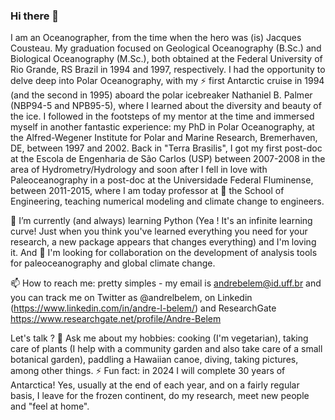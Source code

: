 ### Hi there 👋

I am an Oceanographer, from the time when the hero was (is) Jacques Cousteau. My graduation focused on Geological Oceanography (B.Sc.) and Biological Oceanography (M.Sc.), both obtained at the Federal University of Rio Grande, RS Brazil in 1994 and 1997, respectively. I had the opportunity to delve deep into Polar Oceanography, with my ⚡ first Antarctic cruise in 1994 (and the second in 1995) aboard the polar icebreaker Nathaniel B. Palmer (NBP94-5 and NPB95-5), where I learned about the diversity and beauty of the ice. I followed in the footsteps of my mentor at the time and immersed myself in another fantastic experience: my PhD in Polar Oceanography, at the Alfred-Wegener Institute for Polar and Marine Research, Bremerhaven, DE, between 1997 and 2002. Back in "Terra Brasilis", I got my first post-doc at the Escola de Engenharia de São Carlos (USP) between 2007-2008 in the area of Hydrometry/Hydrology and soon after I fell in love with Paleoceanography in a post-doc at the Universidade Federal Fluminense, between 2011-2015, where I am today professor at 🔭 the School of Engineering, teaching numerical modeling and climate change to engineers.


🌱 I’m currently (and always) learning Python (Yea ! It's an infinite learning curve! Just when you think you've learned everything you need for your research, a new package appears that changes everything) and I'm loving it. And 👯 I'm looking for collaboration on the development of analysis tools for paleoceanography and global climate change.

 📫 How to reach me: pretty simples - my email is andrebelem@id.uff.br and you can track me on Twitter as @andrelbelem, on Linkedin (https://www.linkedin.com/in/andre-l-belem/) and ResearchGate https://www.researchgate.net/profile/Andre-Belem
 
 Let's talk ?
 💬 Ask me about my hobbies: cooking (I'm vegetarian), taking care of plants (I help with a community garden and also take care of a small botanical garden), paddling a Hawaiian canoe, diving, taking pictures, among other things.
⚡ Fun fact: in 2024 I will complete 30 years of Antarctica! Yes, usually at the end of each year, and on a fairly regular basis, I leave for the frozen continent, do my research, meet new people and "feel at home".
 
<!--
**andrebelem/andrebelem** is a ✨ _special_ ✨ repository because its `README.md` (this file) appears on your GitHub profile.

Here are some ideas to get you started:

- 🔭 I’m currently working on ...
- 🌱 I’m currently learning ...
- 👯 I’m looking to collaborate on ...
- 🤔 I’m looking for help with ...
- 💬 Ask me about ...
- 📫 How to reach me: ...
- 😄 Pronouns: ...
- ⚡ Fun fact: ...
-->
